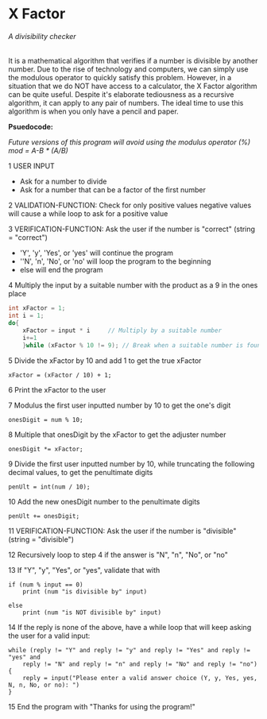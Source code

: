 # X Factor
###### A divisibility checker
It is a mathematical algorithm that verifies if a number is divisible by another number. Due to the rise of technology and computers, we can simply use the modulous operator to quickly satisfy this problem. However, in a situation that we do NOT have access to a calculator, the X Factor algorithm can be quite useful. Despite it's elaborate tediousness as a recursive algorithm, it can apply to any pair of numbers. The ideal time to use this algorithm is when you only have a pencil and paper.

__Psuedocode:__

*Future versions of this program will avoid using the modulus operator (%)*
*mod = A-B * (A/B)*

1 USER INPUT
  * Ask for a number to divide
  * Ask for a number that can be a factor of the first number

2 VALIDATION-FUNCTION: Check for only positive values	negative values will cause a while loop to ask for a positive value

3 VERIFICATION-FUNCTION: Ask the user if the number is "correct" (string = "correct")
  * 'Y', 'y', 'Yes', or 'yes' will continue the program
  * ''N', 'n', 'No', or 'no' will loop the program to the beginning
  * else will end the program

4 Multiply the input by a suitable number with the product as a 9 in the ones place

```java
int xFactor = 1;
int i = 1;
do{
	xFactor = input * i		// Multiply by a suitable number
	i+=1
	}while (xFactor % 10 != 9);	// Break when a suitable number is found
```

5 Divide the xFactor by 10 and add 1 to get the true xFactor

```
xFactor = (xFactor / 10) + 1;
```

6 Print the xFactor to the user

7 Modulus the first user inputted number by 10 to get the one's digit 

```
onesDigit = num % 10;
```

8 Multiple that onesDigit by the xFactor to get the adjuster number

```
onesDigit *= xFactor;
```

9 Divide the first user inputted number by 10, while truncating the following decimal values, to get the penultimate digits

```
penUlt = int(num / 10);
```

10 Add the new onesDigit number to the penultimate digits

```
penUlt += onesDigit;
```

11 VERIFICATION-FUNCTION: Ask the user if the number is "divisible" (string = "divisible")

12 Recursively loop to step 4 if the answer is "N", "n", "No", or "no"

13 If "Y", "y", "Yes", or "yes", validate that with

```
if (num % input == 0)
	print (num "is divisible by" input)

else
	print (num "is NOT divisible by" input)
```
14 If the reply is none of the above, have a while loop that will keep asking the user for a valid input:

```
while (reply != "Y" and reply != "y" and reply != "Yes" and reply != "yes" and 
	reply != "N" and reply != "n" and reply != "No" and reply != "no"){
	reply = input("Please enter a valid answer choice (Y, y, Yes, yes, N, n, No, or no): ")	
}	
```

15 End the program with "Thanks for using the program!" 

